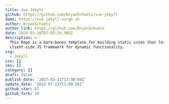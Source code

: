 ```yaml
---
title: Vue Jekyll
github: https://github.com/BryanSchuetz/vue-jekyll
demo: https://vue-jekyll.surge.sh
author: BryanSchuetz
author_link: https://github.com/BryanSchuetz
date: 2024-02-18T07:05:24.989Z
description: >-
  This Repo is a bare-bones template for building static sites that leverage a
  client-side JS framework for dynamic functionality.
ssg:
  - Jekyll
css: []
cms: []
category: []
draft: false
publish_date: '2017-03-11T17:50:59Z'
update_date: '2022-07-13T11:09:56Z'
github_star: 87
github_fork: 19
---
```

